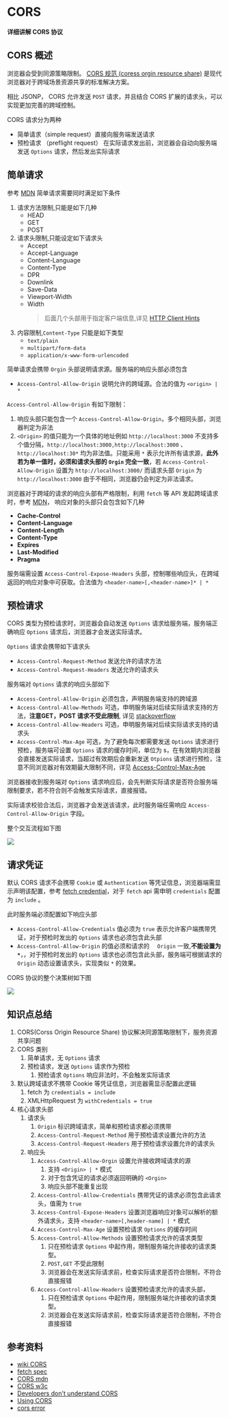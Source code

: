 # CORS

**详细讲解 CORS 协议**

## CORS 概述
浏览器会受到同源策略限制。 [CORS 规范 (coress orgin resource share)](https://www.w3.org/TR/CORS/) 是现代浏览器对于跨域场景资源共享的标准解决方案。

相比 JSONP， CORS 允许发送 `POST` 请求，并且结合 CORS 扩展的请求头，可以实现更加完善的跨域控制。

CORS 请求分为两种
* 简单请求（simple request）直接向服务端发送请求
* 预检请求 （preflight request） 在实际请求发出前，浏览器会自动向服务端发送 `Options` 请求，然后发出实际请求

## 简单请求
参考 [MDN](https://developer.mozilla.org/en-US/docs/Web/HTTP/CORS#Simple_requests) 简单请求需要同时满足如下条件
1. 请求方法限制,只能是如下几种
	* HEAD
	* GET
	* POST
2. 请求头限制,只能设定如下请求头
	* Accept
	* Accept-Language
	* Content-Language
	* Content-Type
	* DPR
	* Downlink
	* Save-Data
	* Viewport-Width
	* Width
		> 后面几个头部用于指定客户端信息,详见 [HTTP Client Hints](https://httpwg.org/http-extensions/client-hints.html#dpr)
3. 内容限制,`Content-Type` 只能是如下类型
	* `text/plain`
	* `multipart/form-data`
	* `application/x-www-form-urlencoded`

简单请求会携带 `Orgin` 头部说明请求源。服务端的响应头部必须包含

* `Access-Control-Allow-Origin` 说明允许的跨域源。合法的值为 `<origin> | *`

`Access-Control-Allow-Origin` 有如下限制：

1. 响应头部只能包含一个 `Access-Control-Allow-Origin`，多个相同头部，浏览器判定为非法
2. `<Origin>` 的值只能为一个具体的地址例如 `http://localhost:3000` 不支持多个值分隔，`http://localhost:3000,http://localhost:3000` 、 `http://localhost:30*` 均为非法值。只能采用 `*` 表示允许所有请求源，**此外若为单一值时，必须和请求头部的 `Orgin` 完全一致**，若 `Access-Control-Allow-Origin` 设置为 `http://localhost:3000/`  而请求头部 `Origin` 为 `http://localhost:3000` 由于不相同，浏览器仍会判定为非法请求。 

浏览器对于跨域的请求的响应头部有严格限制，利用 `fetch` 等 API 发起跨域请求时，参考 [MDN](https://developer.mozilla.org/en-US/docs/Web/HTTP/Headers/Access-Control-Expose-Headers)， 响应对象的头部只会包含如下几种 

* **Cache-Control**
* **Content-Language**
* **Content-Length**
* **Content-Type**
* **Expires**
* **Last-Modified**
* **Pragma**

服务端需设置 `Access-Control-Expose-Headers` 头部，控制哪些响应头，在跨域返回的响应对象中可获取。合法值为 `<header-name>[,<header-name>]* | *`


## 预检请求
CORS 类型为预检请求时，浏览器会自动发送 `Options` 请求给服务端，服务端正确响应 	`Options` 请求后，浏览器才会发送实际请求。

`Options` 请求会携带如下请求头

* `Access-Control-Request-Method` 发送允许的请求方法
* `Access-Control-Request-Headers` 发送允许的请求头

服务端对 `Options` 请求的响应头部如下

* `Access-Control-Allow-Origin` 必须包含，声明服务端支持的跨域源
* `Access-Control-Allow-Methods` 可选，申明服务端对后续实际请求支持的方法，**注意GET，POST 请求不受此限制**, 详见 [stackoverflow](https://stackoverflow.com/questions/42705306/access-control-allow-methods-doesnt-seem-to-be-working)
* `Access-Control-Allow-Headers` 可选，申明服务端对后续实际请求支持的请求头
* `Access-Control-Max-Age` 可选，为了避免每次都需要发送 `Options` 请求进行预检，服务端可设置 `Options` 请求的缓存时间，单位为 s，在有效期内浏览器会直接发送实际请求，当超过有效期后会重新发送 `Otpions` 请求进行预检，注意不同浏览器对有效期最大限制不同，详见 [Access-Control-Max-Age](https://developer.mozilla.org/en-US/docs/Web/HTTP/Headers/Access-Control-Max-Age)



浏览器接收到服务端对 `Options` 请求响应后，会先判断实际请求是否符合服务端限制要求，若不符合则不会触发实际请求，直接报错。

实际请求校验合法后，浏览器才会发送该请求，此时服务端任需响应 `Access-Control-Allow-Origin` 字段。

整个交互流程如下图 

![](./preflight.svg)

## 请求凭证
默认 CORS 请求不会携带 `Cookie` 或 `Authentication` 等凭证信息，浏览器端需显示声明该配置，参考 [fetch credential](https://fetch.spec.whatwg.org/#concept-request-credentials-mode)，对于 `fetch` api 需申明 `credentials` 配置为 `include` 。


此时服务端必须配置如下响应头部

* `Access-Control-Allow-Credentials` 值必须为 `true` 表示允许客户端携带凭证，对于预检时发出的 `Options` 请求也必须包含此头部
* `Access-Control-Allow-Origin` 的值必须和请求的 `	Origin` 一致,**不能设置为 `*`**，，对于预检时发出的 `Options` 请求也必须包含此头部，服务端可根据请求的 `Origin` 动态设置请求头，实现类似 `*` 的效果。



CORS 协议的整个决策树如下图

![](./cors_server_flowchart.png)


## 知识点总结
1. CORS(Corss Origin Resource Share) 协议解决同源策略限制下，服务资源共享问题
2. CORS 类别
   1. 简单请求，无 `Options` 请求
   2. 预检请求，发送 `Options` 请求作为预检
      1. 预检请求 `Options` 响应非法时，不会触发实际请求
3. 默认跨域请求不携带 Cookie 等凭证信息，浏览器需显示配置此逻辑
   1. fetch 为 `credentials = include`
   2. XMLHttpRequest 为 `withCredentials = true`
4. 核心请求头部
   1. 请求头
      1. `Origin` 标识跨域请求，简单和预检请求都必须携带
      2. `Access-Control-Request-Method` 用于预检请求设置允许的方法
      3. `Access-Control-Request-Headers` 用于预检请求设置允许的请求头
   2. 响应头
      1. `Access-Control-Allow-Orgin` 设置允许接收跨域请求的源
         1. 支持 `<Origin> | *` 模式
         2. 对于包含凭证的请求必须返回明确的 `<Orgin>`
         3. 响应头部不能重复出现
      2. `Access-Control-Allow-Credentials` 携带凭证的请求必须包含此请求头，值需为 `true` 
      3. `Access-Control-Expose-Headers` 设置浏览器响应对象可以解析的额外请求头，支持 `<header-name>[,header-name] | *` 模式
      4. `Access-Control-Max-Age` 设置预检请求 `Options` 的缓存时间
      5. `Access-Control-Allow-Methods` 设置预检请求允许的请求类型
         1. 只在预检请求 `Options` 中起作用，限制服务端允许接收的请求类型。
         2. `POST,GET` 不受此限制
         3. 浏览器会在发送实际请求前，检查实际请求是否符合限制，不符合直接报错
      6. `Access-Control-Allow-Headers` 设置预检请求允许的请求头部，
         1. 只在预检请求 `Options` 中起作用，限制服务端允许接收的请求类型。
         2. 浏览器会在发送实际请求前，检查实际请求是否符合限制，不符合直接报错


## 参考资料
* [wiki CORS](https://en.wikipedia.org/wiki/Cross-origin_resource_sharing#cite_note-22)
* [fetch spec](https://fetch.spec.whatwg.org/#cors-request)
* [CORS mdn](https://developer.mozilla.org/en-US/docs/Web/HTTP/cors)
* [CORS w3c](https://w3c.github.io/webappsec-CORS-for-developers/)
* [Developers don't understand CORS](https://fosterelli.co/developers-dont-understand-cors)
* [Using CORS](https://www.html5rocks.com/en/tutorials/cors/)
* [cors error](https://developer.mozilla.org/en-US/docs/Web/HTTP/CORS/Errors)

